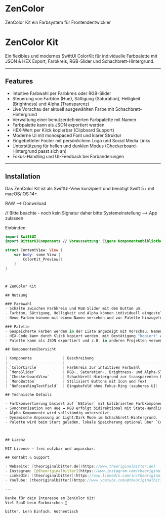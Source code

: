 # ZenColor
ZenColor Kit ein Farbsystem für Frontendentwickler

# ZenColor Kit

Ein flexibles und modernes SwiftUI ColorKit für individuelle Farbpalette mit JSON & HEX Export, Farbkreis, RGB-Slider und Schachbrett-Hintergrund.

---

## Features

- Intuitive Farbwahl per Farbkreis oder RGB-Slider
- Steuerung von Farbton (Hue), Sättigung (Saturation), Helligkeit (Brightness) und Alpha (Transparenz)
- Live Vorschau der aktuell ausgewählten Farbe mit Schachbrett-Hintergrund
- Verwaltung einer benutzerdefinierten Farbpalette mit Namen
- Farbpalette kann als JSON exportiert werden
- HEX-Wert per Klick kopierbar (Clipboard Support)
- Moderne UI mit monospaced Font und klarer Struktur
- Eingebetteter Footer mit persönlichem Logo und Social Media Links
- Unterstützung für hellen und dunklen Modus (Checkerboard-Hintergrund passt sich an)
- Fokus-Handling und UI-Feedback bei Farbänderungen

---

## Installation

Das ZenColor Kit ist als SwiftUI-View konzipiert und benötigt Swift 5+ mit macOS/iOS 14+.

RAW --> Donwnload 

// Bitte beachte - noch kein Signatur daher bitte Systemeinstellung --> App zulassen 

Einbinden:

```swift
import SwiftUI
import BitterUIComponents // Voraussetzung: Eigene Komponentenbibliothek

struct ContentView: View {
    var body: some View {
        ColorKit_Preview()
    }
}



# ZenColor Kit

## Nutzung

### Farbwahl
- Schalte zwischen Farbkreis und RGB-Slider mit dem Button um.
- Farbton, Sättigung, Helligkeit und Alpha können individuell eingestellt werden.
- Neue Farben können mit einem Namen versehen und zur Palette hinzugefügt werden.

### Palette
- Gespeicherte Farben werden in der Liste angezeigt mit Vorschau, Namen, RGB-Werten und HEX-Code.
- HEX-Code kann durch Klick kopiert werden, mit Bestätigung "kopiert" als Feedback.
- Palette kann als JSON exportiert und z.B. in anderen Projekten verwendet werden.

## Komponentenübersicht

| Komponente              | Beschreibung                                                                 |
|-------------------------|------------------------------------------------------------------------------|
| `ColorCircle`           | Farbkreis zur intuitiven Farbwahl                                            |
| `MonoSlider`            | RGB-, Saturation-, Brightness- und Alpha-Slider mit farblicher Kennzeichnung |
| `CheckerboardView`      | Schachbrett-Hintergrund zur transparenten Farbdarstellung                    |
| `MonoButton`            | Stilisiert Buttons mit Icon und Text                                         |
| `NoFocusRingTextField`  | Eingabefeld ohne Fokus-Ring (sauberes UI)                                    |

## Technische Details

- Farbkonvertierung basiert auf `NSColor` mit kalibrierten Farbkomponenten.
- Synchronisation von Hue ↔ RGB erfolgt bidirektional mit State-Handling.
- Alpha-Komponente wird vollständig unterstützt.
- Dynamische Anpassung an Light/Dark Mode im Schachbrett-Hintergrund.
- Palette wird beim Start geladen, lokale Speicherung optional über `ColorKit.loadCustomPalette()`.



## Lizenz

MIT License – frei nutzbar und anpassbar.

## Kontakt & Support

- Webseite: [theoriginalbitter.de](https://www.theoriginalbitter.de)
- Instagram: [@theoriginalbitter](https://www.instagram.com/theoriginalbitter)
- LinkedIn: [theoriginalbitter](https://www.linkedin.com/in/theoriginalbitter)
- YouTube: [theoriginalbitter](https://www.youtube.com/@theoriginalbitter)

---

Danke für dein Interesse am ZenColor Kit!  
Viel Spaß beim Farbmischen 🎨

bitter. Lern Einfach. Authentisch


